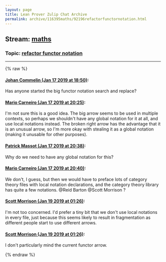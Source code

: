 ```yaml
---
layout: page
title: Lean Prover Zulip Chat Archive 
permalink: archive/116395maths/92196refactorfunctornotation.html
---
```


## Stream: [maths](index.html)
### Topic: [refactor functor notation](92196refactorfunctornotation.html)

---


{% raw %}
#### [ Johan Commelin (Jan 17 2019 at 18:50)](https://leanprover.zulipchat.com/#narrow/stream/116395-maths/topic/refactor%20functor%20notation/near/155354489):
<p>Has anyone started the big functor notation search and replace?</p>

#### [ Mario Carneiro (Jan 17 2019 at 20:25)](https://leanprover.zulipchat.com/#narrow/stream/116395-maths/topic/refactor%20functor%20notation/near/155361713):
<p>I'm not sure this is a good idea. The big arrow seems to be used in multiple contexts, so perhaps we shouldn't have any global notation for it at all, and use local notations instead. The broken right arrow has the advantage that it is an unusual arrow, so I'm more okay with stealing it as a global notation (making it unusable for other purposes).</p>

#### [ Patrick Massot (Jan 17 2019 at 20:38)](https://leanprover.zulipchat.com/#narrow/stream/116395-maths/topic/refactor%20functor%20notation/near/155362639):
<p>Why do we need to have any global notation for this?</p>

#### [ Mario Carneiro (Jan 17 2019 at 20:40)](https://leanprover.zulipchat.com/#narrow/stream/116395-maths/topic/refactor%20functor%20notation/near/155362801):
<p>We don't, I guess, but then we would have to preface lots of category theory files with local notation declarations, and the category theory library has quite a few notations. <span class="user-mention" data-user-id="110032">@Reid Barton</span> <span class="user-mention" data-user-id="110087">@Scott Morrison</span> ?</p>

#### [ Scott Morrison (Jan 19 2019 at 01:26)](https://leanprover.zulipchat.com/#narrow/stream/116395-maths/topic/refactor%20functor%20notation/near/156411248):
<p>I'm not too concerned. I'd prefer a tiny bit that we don't use local notations in every file, just because this seems likely to result in fragmentation as different people start to use different arrows.</p>

#### [ Scott Morrison (Jan 19 2019 at 01:26)](https://leanprover.zulipchat.com/#narrow/stream/116395-maths/topic/refactor%20functor%20notation/near/156411255):
<p>I don't particularly mind the current functor arrow.</p>


{% endraw %}
